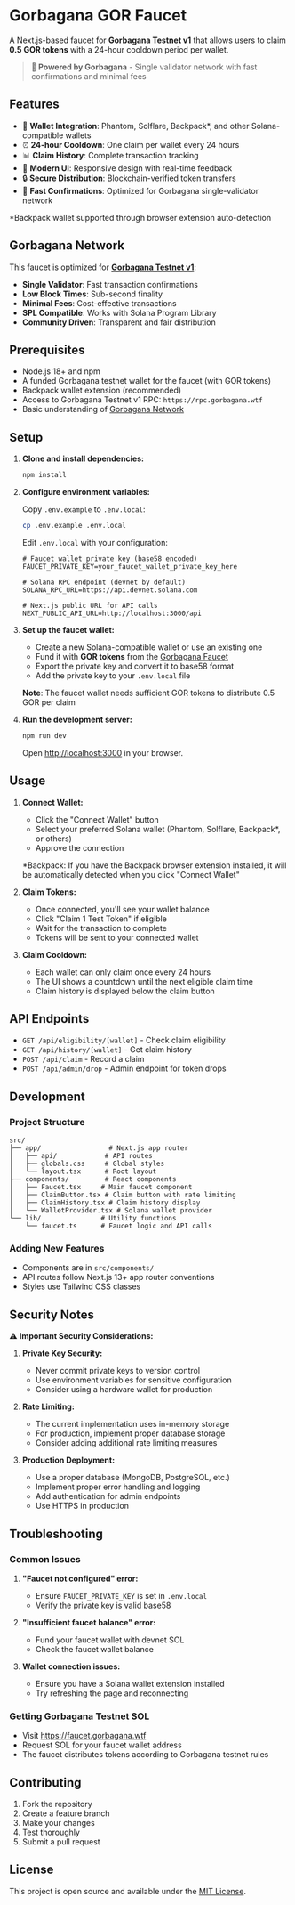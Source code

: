 # Gorbagana GOR Faucet

A Next.js-based faucet for **Gorbagana Testnet v1** that allows users to claim **0.5 GOR tokens** with a 24-hour cooldown period per wallet.

> **🚀 Powered by Gorbagana** - Single validator network with fast confirmations and minimal fees

## Features

- 🔗 **Wallet Integration**: Phantom, Solflare, Backpack*, and other Solana-compatible wallets
- ⏰ **24-hour Cooldown**: One claim per wallet every 24 hours
- 📊 **Claim History**: Complete transaction tracking
- 🎨 **Modern UI**: Responsive design with real-time feedback
- 🔒 **Secure Distribution**: Blockchain-verified token transfers
- 🚀 **Fast Confirmations**: Optimized for Gorbagana single-validator network

*Backpack wallet supported through browser extension auto-detection

## Gorbagana Network

This faucet is optimized for **[Gorbagana Testnet v1](https://docs.gorbagana.wtf/)**:

- **Single Validator**: Fast transaction confirmations
- **Low Block Times**: Sub-second finality
- **Minimal Fees**: Cost-effective transactions
- **SPL Compatible**: Works with Solana Program Library
- **Community Driven**: Transparent and fair distribution

## Prerequisites

- Node.js 18+ and npm
- A funded Gorbagana testnet wallet for the faucet (with GOR tokens)
- Backpack wallet extension (recommended)
- Access to Gorbagana Testnet v1 RPC: `https://rpc.gorbagana.wtf`
- Basic understanding of [Gorbagana Network](https://docs.gorbagana.wtf/)

## Setup

1. **Clone and install dependencies:**
   ```bash
   npm install
   ```

2. **Configure environment variables:**

   Copy `.env.example` to `.env.local`:
   ```bash
   cp .env.example .env.local
   ```

   Edit `.env.local` with your configuration:
   ```env
   # Faucet wallet private key (base58 encoded)
   FAUCET_PRIVATE_KEY=your_faucet_wallet_private_key_here

   # Solana RPC endpoint (devnet by default)
   SOLANA_RPC_URL=https://api.devnet.solana.com

   # Next.js public URL for API calls
   NEXT_PUBLIC_API_URL=http://localhost:3000/api
   ```

3. **Set up the faucet wallet:**

   - Create a new Solana-compatible wallet or use an existing one
   - Fund it with **GOR tokens** from the [Gorbagana Faucet](https://faucet.gorbagana.wtf)
   - Export the private key and convert it to base58 format
   - Add the private key to your `.env.local` file

   **Note**: The faucet wallet needs sufficient GOR tokens to distribute 0.5 GOR per claim

4. **Run the development server:**
   ```bash
   npm run dev
   ```

   Open [http://localhost:3000](http://localhost:3000) in your browser.

## Usage

1. **Connect Wallet:**
   - Click the "Connect Wallet" button
   - Select your preferred Solana wallet (Phantom, Solflare, Backpack*, or others)
   - Approve the connection

   *Backpack: If you have the Backpack browser extension installed, it will be automatically detected when you click "Connect Wallet"

2. **Claim Tokens:**
   - Once connected, you'll see your wallet balance
   - Click "Claim 1 Test Token" if eligible
   - Wait for the transaction to complete
   - Tokens will be sent to your connected wallet

3. **Claim Cooldown:**
   - Each wallet can only claim once every 24 hours
   - The UI shows a countdown until the next eligible claim time
   - Claim history is displayed below the claim button

## API Endpoints

- `GET /api/eligibility/[wallet]` - Check claim eligibility
- `GET /api/history/[wallet]` - Get claim history
- `POST /api/claim` - Record a claim
- `POST /api/admin/drop` - Admin endpoint for token drops

## Development

### Project Structure

```
src/
├── app/                 # Next.js app router
│   ├── api/            # API routes
│   ├── globals.css     # Global styles
│   └── layout.tsx      # Root layout
├── components/         # React components
│   ├── Faucet.tsx     # Main faucet component
│   ├── ClaimButton.tsx # Claim button with rate limiting
│   ├── ClaimHistory.tsx # Claim history display
│   └── WalletProvider.tsx # Solana wallet provider
└── lib/               # Utility functions
    └── faucet.ts      # Faucet logic and API calls
```

### Adding New Features

- Components are in `src/components/`
- API routes follow Next.js 13+ app router conventions
- Styles use Tailwind CSS classes

## Security Notes

⚠️ **Important Security Considerations:**

1. **Private Key Security:**
   - Never commit private keys to version control
   - Use environment variables for sensitive configuration
   - Consider using a hardware wallet for production

2. **Rate Limiting:**
   - The current implementation uses in-memory storage
   - For production, implement proper database storage
   - Consider adding additional rate limiting measures

3. **Production Deployment:**
   - Use a proper database (MongoDB, PostgreSQL, etc.)
   - Implement proper error handling and logging
   - Add authentication for admin endpoints
   - Use HTTPS in production

## Troubleshooting

### Common Issues

1. **"Faucet not configured" error:**
   - Ensure `FAUCET_PRIVATE_KEY` is set in `.env.local`
   - Verify the private key is valid base58

2. **"Insufficient faucet balance" error:**
   - Fund your faucet wallet with devnet SOL
   - Check the faucet wallet balance

3. **Wallet connection issues:**
   - Ensure you have a Solana wallet extension installed
   - Try refreshing the page and reconnecting

### Getting Gorbagana Testnet SOL

- Visit https://faucet.gorbagana.wtf
- Request SOL for your faucet wallet address
- The faucet distributes tokens according to Gorbagana testnet rules

## Contributing

1. Fork the repository
2. Create a feature branch
3. Make your changes
4. Test thoroughly
5. Submit a pull request

## License

This project is open source and available under the [MIT License](LICENSE).

